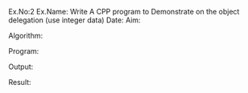 Ex.No:2
Ex.Name: Write A CPP program to Demonstrate on the object delegation (use integer data)
Date:
Aim:


Algorithm:





Program:



Output:



Result:

